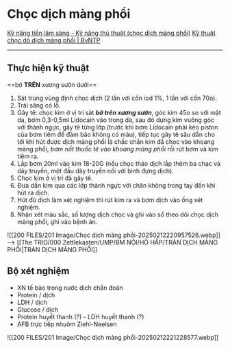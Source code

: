 # Chọc dịch màng phổi
[Kỹ năng tiền lâm sàng - Kỹ năng thủ thuật (chọc dịch màng phổi)](https://www.youtube.com/watch?v=unTrGCX6bbc)
[Kỹ thuật chọc dò dịch màng phổi | BvNTP](https://bvnguyentriphuong.com.vn/noi-ho-hap/ky-thuat-choc-do-dich-mang-phoi)

---


## Thực hiện kỹ thuật 
==bờ **TRÊN** xương sườn dưới==

1. Sát trùng vùng định chọc dịch (2 lần với cồn iod 1%, 1 lần với cồn 70o).
2. Trải săng có lỗ.
3. Gây tê: chọc kim ở vị trí sát ***bờ trên xương sườn***, góc kim 45o so với mặt da, bơm 0,3-0,5ml Lidocain vào trong da, sau đó dựng kim vuông góc với thành ngực, gây tê từng lớp (trước khi bơm Lidocain phải kéo piston của bơm tiêm để đảm bảo không có máu), tiếp tục gây tê sâu dần cho tới khi hút được dịch màng phổi là chắc chắn kim đã chọc vào khoang màng phổi, *bơm nốt thuốc tê vào khoang màng phổi* rồi rút bơm và kim tiêm ra.
4. Lắp bơm 20ml vào kim 18-20G (nếu chọc tháo dịch lắp thêm ba chạc và dây truyền, một đầu dây truyền nối với bình đựng dịch).
5. Chọc kim ở vị trí đã gây tê.
6. Đưa dần kim qua các lớp thành ngực với chân không trong tay đến khi hút ra dịch.
7. Hút đủ dịch làm xét nghiệm thì rút kim ra và bơm dịch vào ống xét nghiệm.
8. Nhận xét màu sắc, số lượng dịch chọc và ghi vào sổ theo dõi chọc dịch màng phổi, ghi vào bệnh án.

![[200 FILES/201 Image/Chọc dịch màng phổi-20250212220957526.webp]]
--> [[The TRIO/000 Zettlekasten/UMP/BM NỘI/HÔ HẤP/TRÀN DỊCH MÀNG PHỔI|TRÀN DỊCH MÀNG PHỔI]]

## Bộ xét nghiệm
- XN tế bào trong nước dịch chẩn đoán
- Protein / dịch
- LDH / dịch
- Glucose / dịch
- Protein huyết thanh (?) - LDH huyết thanh (?)
- AFB trực tiếp nhuôm Ziehl-Neelsen

![[200 FILES/201 Image/Chọc dịch màng phổi-20250212221228577.webp]]
